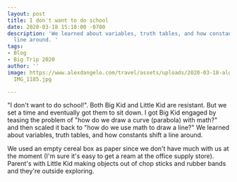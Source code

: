 ```yaml
---
layout: post
title: I don't want to do school
date: 2020-03-18 15:18:00 -0700
description: 'We learned about variables, truth tables, and how constants shift a
  line around. '
tags:
- Blog
- Big Trip 2020
author: ''
image: https://www.alexdangelo.com/travel/assets/uploads/2020-03-18-algebra-graph-homework-cereal-box
  IMG_1185.jpg

---
```

"I don't want to do school!". Both Big Kid and Little Kid are resistant. But we set a time and eventually got them to sit down. I got Big Kid engaged by teasing the problem of "how do we draw a curve (parabola) with math?" and then scaled it back to "how do we use math to draw a line?" We learned about variables, truth tables, and how constants shift a line around. 

We used an empty cereal box as paper since we don't have much with us at the moment (I'm sure it's easy to get a ream at the office supply store). Parent's with Little Kid making objects out of chop sticks and rubber bands and they're outside exploring.